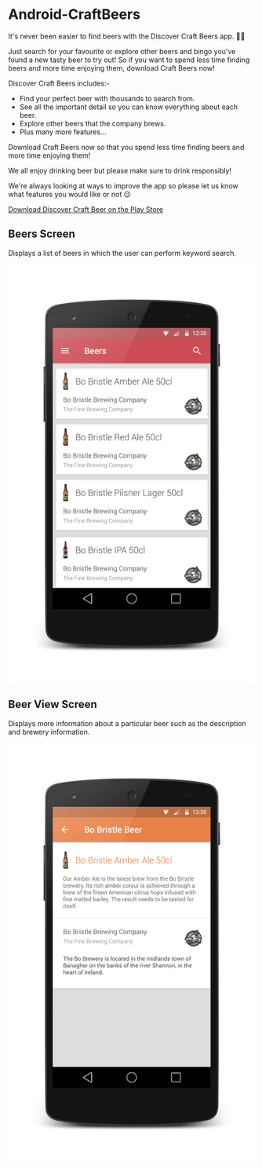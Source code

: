 # Android-CraftBeers
  It's never been easier to find beers with the Discover Craft Beers app. 🍻🍻

Just search for your favourite or explore other beers and bingo you've found a new tasty beer to try out! So if you want to spend less time finding beers and more time enjoying them, download Craft Beers now!

Discover Craft Beers includes:-

* Find your perfect beer with thousands to search from.
* See all the important detail so you can know everything about each beer.
* Explore other beers that the company brews.
* Plus many more features...

Download Craft Beers now so that you spend less time finding beers and more time enjoying them!

We all enjoy drinking beer but please make sure to drink responsibly!

We're always looking at ways to improve the app so please let us know what features you would like or not 😉

[Download Discover Craft Beer on the Play Store](https://play.google.com/store/apps/details?id=ie.iamshanedoyle.craftbeers)

## Beers Screen
Displays a list of beers in which the user can perform keyword search.

![Beers Screen](https://github.com/ElWexicano/Android-CraftBeers/blob/master/images/Beers%20Screen.png)

## Beer View Screen
Displays more information about a particular beer such as the description and brewery information.

![Beers Screen](https://github.com/ElWexicano/Android-CraftBeers/blob/master/images/Beer%20View%20Screen.png)

